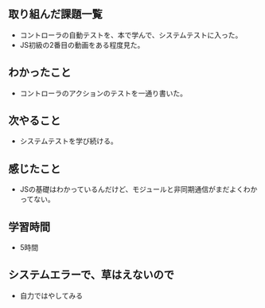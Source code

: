  ## 取り組んだ課題一覧
- コントローラの自動テストを、本で学んで、システムテストに入った。
- JS初級の2番目の動画をある程度見た。

## わかったこと
- コントローラのアクションのテストを一通り書いた。

## 次やること
- システムテストを学び続ける。

## 感じたこと
- JSの基礎はわかっているんだけど、モジュールと非同期通信がまだよくわかってない。

## 学習時間
- 5時間

## システムエラーで、草はえないので
- 自力ではやしてみる